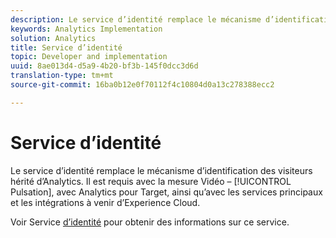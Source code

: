 ```yaml
---
description: Le service d’identité remplace le mécanisme d’identification des visiteurs hérité d’Analytics. Il est requis avec la mesure Vidéo – Pulsation, avec Analytics pour Target, ainsi qu’avec les services principaux et les intégrations à venir d’Experience Cloud.
keywords: Analytics Implementation
solution: Analytics
title: Service d’identité
topic: Developer and implementation
uuid: 8ae013d4-d5a9-4b20-bf3b-145f0dcc3d6d
translation-type: tm+mt
source-git-commit: 16ba0b12e0f70112f4c10804d0a13c278388ecc2

---
```



# Service d’identité

Le service d’identité remplace le mécanisme d’identification des visiteurs hérité d’Analytics. Il est requis avec la mesure Vidéo – [!UICONTROL Pulsation], avec Analytics pour Target, ainsi qu’avec les services principaux et les intégrations à venir d’Experience Cloud.

Voir Service [d’identité](https://marketing.adobe.com/resources/help/en_US/mcvid/) pour obtenir des informations sur ce service.
